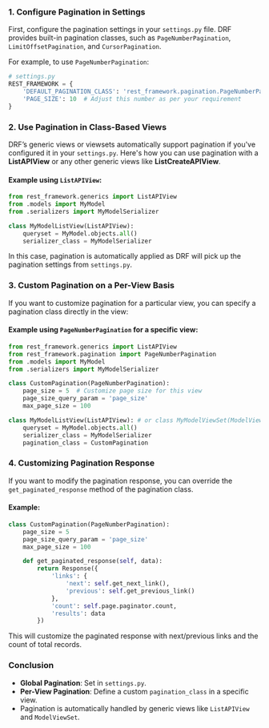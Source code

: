 ### 1. **Configure Pagination in Settings**
First, configure the pagination settings in your `settings.py` file. DRF provides built-in pagination classes, such as `PageNumberPagination`, `LimitOffsetPagination`, and `CursorPagination`.

For example, to use `PageNumberPagination`:

```python
# settings.py
REST_FRAMEWORK = {
    'DEFAULT_PAGINATION_CLASS': 'rest_framework.pagination.PageNumberPagination',
    'PAGE_SIZE': 10  # Adjust this number as per your requirement
}
```

### 2. **Use Pagination in Class-Based Views**
DRF’s generic views or viewsets automatically support pagination if you've configured it in your `settings.py`. Here's how you can use pagination with a **ListAPIView** or any other generic views like **ListCreateAPIView**.

#### Example using `ListAPIView`:
```python
from rest_framework.generics import ListAPIView
from .models import MyModel
from .serializers import MyModelSerializer

class MyModelListView(ListAPIView):
    queryset = MyModel.objects.all()
    serializer_class = MyModelSerializer
```
In this case, pagination is automatically applied as DRF will pick up the pagination settings from `settings.py`.

### 3. **Custom Pagination on a Per-View Basis**
If you want to customize pagination for a particular view, you can specify a pagination class directly in the view:

#### Example using `PageNumberPagination` for a specific view:
```python
from rest_framework.generics import ListAPIView
from rest_framework.pagination import PageNumberPagination
from .models import MyModel
from .serializers import MyModelSerializer

class CustomPagination(PageNumberPagination):
    page_size = 5  # Customize page size for this view
    page_size_query_param = 'page_size'
    max_page_size = 100

class MyModelListView(ListAPIView): # or class MyModelViewSet(ModelViewSet):
    queryset = MyModel.objects.all()
    serializer_class = MyModelSerializer
    pagination_class = CustomPagination
```


### 4. **Customizing Pagination Response**
If you want to modify the pagination response, you can override the `get_paginated_response` method of the pagination class.

#### Example:
```python
class CustomPagination(PageNumberPagination):
    page_size = 5
    page_size_query_param = 'page_size'
    max_page_size = 100

    def get_paginated_response(self, data):
        return Response({
            'links': {
                'next': self.get_next_link(),
                'previous': self.get_previous_link()
            },
            'count': self.page.paginator.count,
            'results': data
        })
```

This will customize the paginated response with next/previous links and the count of total records.

### Conclusion
- **Global Pagination**: Set in `settings.py`.
- **Per-View Pagination**: Define a custom `pagination_class` in a specific view.
- Pagination is automatically handled by generic views like `ListAPIView` and `ModelViewSet`.
